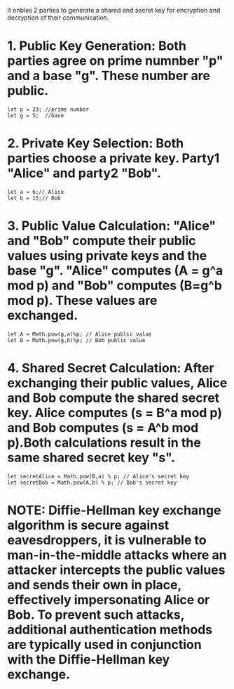 It enbles 2 parties to generate a shared and secret key for encryption and decryption of their communication.

# 1. Public Key Generation: Both parties agree on prime numnber "p" and a base "g". These number are public.

```
let p = 23; //prime number
let g = 5;  //base
```

# 2. Private Key Selection: Both parties choose a private key. Party1 "Alice" and party2 "Bob".

```
let a = 6;// Alice
let b = 15;// Bob
```

# 3. Public Value Calculation: "Alice" and "Bob" compute their public values using private keys and the base "g". "Alice" computes (A = g^a mod p) and "Bob" computes (B=g^b mod p). These values are exchanged.

```
let A = Math.pow(g,a)%p; // Alice public value
let B = Math.pow(g,b)%p; // Bob public value
```

# 4. Shared Secret Calculation: After exchanging their public values, Alice and Bob compute the shared secret key. Alice computes (s = B^a mod p) and Bob computes (s = A^b mod p).Both calculations result in the same shared secret key "s".

```
let secretAlice = Math.pow(B,a) % p; // Alice's secret key
let secretBob = Math.pow(A,b) % p; // Bob's secret key
```

# NOTE: Diffie-Hellman key exchange algorithm is secure against eavesdroppers, it is vulnerable to man-in-the-middle attacks where an attacker intercepts the public values and sends their own in place, effectively impersonating Alice or Bob. To prevent such attacks, additional authentication methods are typically used in conjunction with the Diffie-Hellman key exchange.
